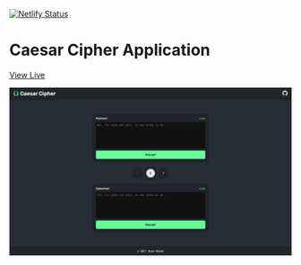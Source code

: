 [![Netlify Status](https://api.netlify.com/api/v1/badges/79ec1d87-76ff-44a6-9a69-acb384759894/deploy-status)](https://app.netlify.com/sites/caesar-cipher-app/deploys)

# Caesar Cipher Application

[View Live](https://caesar-cipher-app.netlify.app)

![Screenshot](/docs/Screenshot.png "Caesar Cipher Application")
